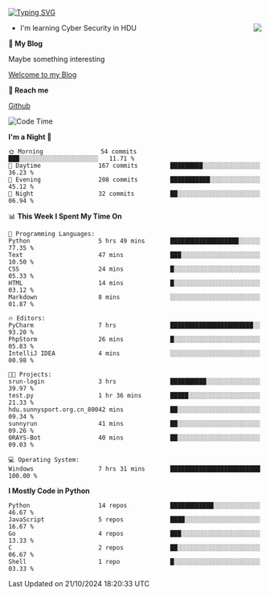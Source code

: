 [![Typing SVG](https://readme-typing-svg.herokuapp.com?font=Fira+Code&pause=1000&random=false&width=450&height=60&lines=Hello+%F0%9F%91%8B%F0%9F%8F%BB;I'm+JBNRZ)](https://git.io/typing-svg)

<a href="#">
  <img align="right" src="https://github-readme-stats.vercel.app/api?username=JBNRZ&show_icons=true&bg_color=15,f2f7fd,E0EAFC" />
</a>

- I'm learning Cyber Security in HDU

 **🌱 My Blog**

Maybe something interesting

[Welcome to my Blog](https://jbnrz.com.cn/)

 **💬 Reach me** 

[Github](https://github.com/JBNRZ)


<!--START_SECTION:waka-->
![Code Time](http://img.shields.io/badge/Code%20Time-708%20hrs%2048%20mins-blue)

**I'm a Night 🦉** 

```text
🌞 Morning                54 commits          ███░░░░░░░░░░░░░░░░░░░░░░   11.71 % 
🌆 Daytime                167 commits         █████████░░░░░░░░░░░░░░░░   36.23 % 
🌃 Evening                208 commits         ███████████░░░░░░░░░░░░░░   45.12 % 
🌙 Night                  32 commits          ██░░░░░░░░░░░░░░░░░░░░░░░   06.94 % 
```


📊 **This Week I Spent My Time On** 

```text
💬 Programming Languages: 
Python                   5 hrs 49 mins       ███████████████████░░░░░░   77.35 % 
Text                     47 mins             ███░░░░░░░░░░░░░░░░░░░░░░   10.50 % 
CSS                      24 mins             █░░░░░░░░░░░░░░░░░░░░░░░░   05.33 % 
HTML                     14 mins             █░░░░░░░░░░░░░░░░░░░░░░░░   03.12 % 
Markdown                 8 mins              ░░░░░░░░░░░░░░░░░░░░░░░░░   01.87 % 

🔥 Editors: 
PyCharm                  7 hrs               ███████████████████████░░   93.20 % 
PhpStorm                 26 mins             █░░░░░░░░░░░░░░░░░░░░░░░░   05.83 % 
IntelliJ IDEA            4 mins              ░░░░░░░░░░░░░░░░░░░░░░░░░   00.98 % 

🐱‍💻 Projects: 
srun-login               3 hrs               ██████████░░░░░░░░░░░░░░░   39.97 % 
test.py                  1 hr 36 mins        █████░░░░░░░░░░░░░░░░░░░░   21.33 % 
hdu.sunnysport.org.cn_80042 mins             ██░░░░░░░░░░░░░░░░░░░░░░░   09.34 % 
sunnyrun                 41 mins             ██░░░░░░░░░░░░░░░░░░░░░░░   09.26 % 
0RAYS-Bot                40 mins             ██░░░░░░░░░░░░░░░░░░░░░░░   09.03 % 

💻 Operating System: 
Windows                  7 hrs 31 mins       █████████████████████████   100.00 % 
```

**I Mostly Code in Python** 

```text
Python                   14 repos            ████████████░░░░░░░░░░░░░   46.67 % 
JavaScript               5 repos             ████░░░░░░░░░░░░░░░░░░░░░   16.67 % 
Go                       4 repos             ███░░░░░░░░░░░░░░░░░░░░░░   13.33 % 
C                        2 repos             ██░░░░░░░░░░░░░░░░░░░░░░░   06.67 % 
Shell                    1 repo              █░░░░░░░░░░░░░░░░░░░░░░░░   03.33 % 
```




 Last Updated on 21/10/2024 18:20:33 UTC
<!--END_SECTION:waka-->
